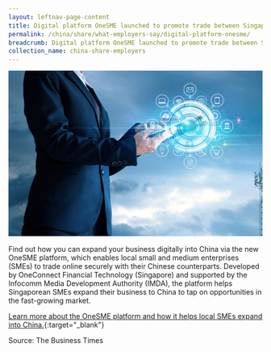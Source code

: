 ```yaml
---
layout: leftnav-page-content
title: Digital platform OneSME launched to promote trade between Singapore, China SMEs
permalink: /china/share/what-employers-say/digital-platform-onesme/
breadcrumb: Digital platform OneSME launched to promote trade between Singapore, China SMEs
collection_name: china-share-employers
---
```


<img src="\images\china-employers\digital-platform-onesme.jpg" alt="digital-platform-onesme" style="width:800px;" />

Find out how you can expand your business digitally into China via the new OneSME platform, which enables local small and medium enterprises (SMEs) to trade online securely with their Chinese counterparts. Developed by OneConnect Financial Technology (Singapore) and supported by the Infocomm Media Development Authority (IMDA), the platform helps Singaporean SMEs expand their business to China to tap on opportunities in the fast-growing market.

[Learn more about the OneSME platform and how it helps local SMEs expand into China.](https://www.businesstimes.com.sg/sme/digital-platform-onesme-launched-to-promote-trade-between-singapore-china-smes){:target="_blank"}

Source: The Business Times 

